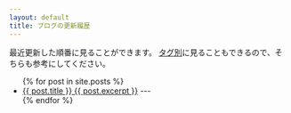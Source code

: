 ```yaml
---
layout: default
title: ブログの更新履歴
---
```

最近更新した順番に見ることができます。
<a href="staff.html" class="btn">タグ別</a>に見ることもできるので、そちらも参考にしてください。

<ul>
  {% for post in site.posts %}
    <li>
      <a href="{{ post.url }}" class="btn">{{ post.title }}
      {{ post.excerpt }}</a>
      ---
    </li>
  {% endfor %}
</ul>
